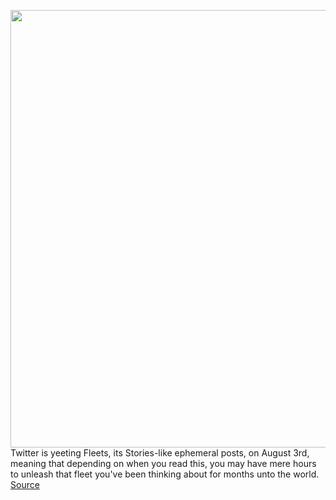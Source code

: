 <img src='https://cdn.vox-cdn.com/thumbor/mWon7dbqhIaVto2l_zk6ql6W97c=/0x0:2040x1360/1200x800/filters:focal(857x517:1183x843)/cdn.vox-cdn.com/uploads/chorus_image/image/69667142/acastro_180827_1777_0001.5.jpg' width='700px' /><br/>
Twitter is yeeting Fleets, its Stories-like ephemeral posts, on August 3rd, meaning that depending on when you read this, you may have mere hours to unleash that fleet you've been thinking about for months unto the world.
<a href='https://www.theverge.com/2021/8/2/22605888/please-post-twitter-fleets-last-day-final-moments'> Source <a/>